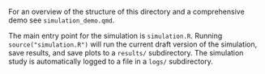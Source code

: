 For an overview of the structure of this directory and a comprehensive demo see `simulation_demo.qmd`.

The main entry point for the simulation is `simulation.R`. Running `source("simulation.R")` will run the current draft version of the simulation, save results, and save plots to a `results/` subdirectory. The simulation study is automatically logged to a file in a `logs/` subdirectory.